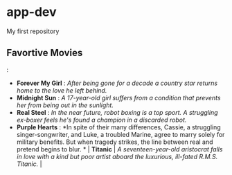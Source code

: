 # app-dev
My first repository
## Favortive Movies


: 
- **Forever My Girl**
: *After being gone for a decade a country star returns home to the love he left behind.*
- **Midnight Sun**
: *A 17-year-old girl suffers from a condition that prevents her from being out in the sunlight.*
- **Real Steel** 
: *In the near future, robot boxing is a top sport. A struggling ex-boxer feels he's found a champion in a discarded robot.*
- **Purple Hearts**
: *In spite of their many differences, Cassie, a struggling singer-songwriter, and Luke, a troubled Marine, agree to marry solely for military benefits. But when tragedy strikes, the line between real and pretend begins to blur. *
| **Titanic** | *A seventeen-year-old aristocrat falls in love with a kind but poor artist aboard the luxurious, ill-fated R.M.S. Titanic.* |

